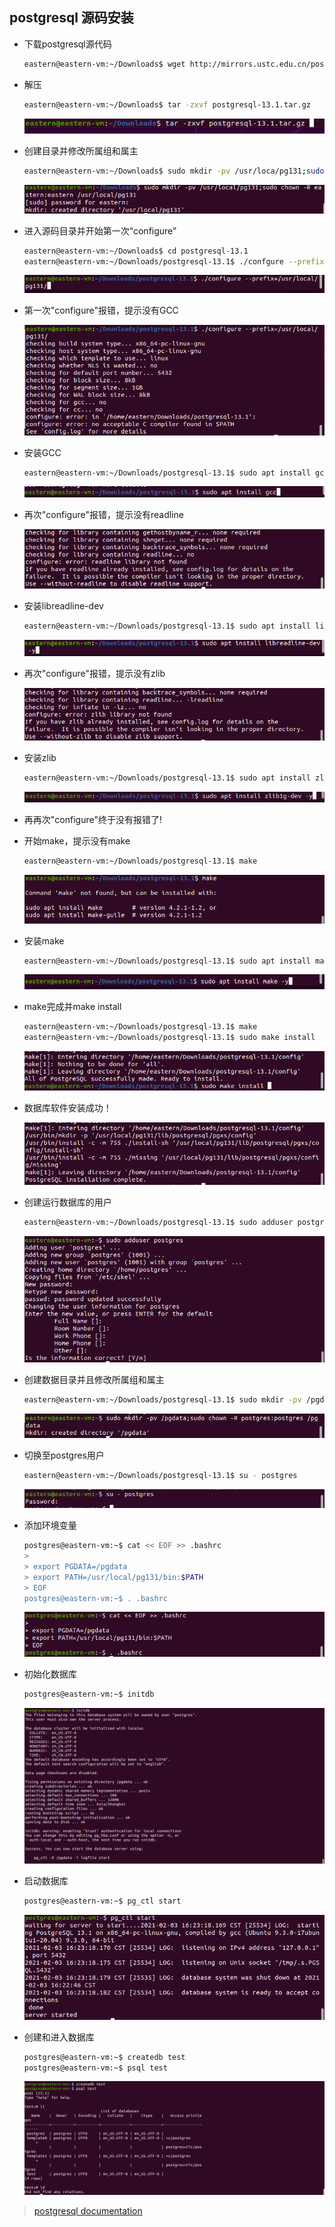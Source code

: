 ## postgresql 源码安装

- 下载postgresql源代码

  ```bash
  eastern@eastern-vm:~/Downloads$ wget http://mirrors.ustc.edu.cn/postgresql/source/v13.1/postgresql-13.1.tar.gz
  ```

- 解压

  ```bash
  eastern@eastern-vm:~/Downloads$ tar -zxvf postgresql-13.1.tar.gz
  ```

  ![解压](https://github.com/easternyu/pictures/raw/master/install-postgresql/1-unzip.png)

- 创建目录并修改所属组和属主

  ```bash
  eastern@eastern-vm:~/Downloads$ sudo mkdir -pv /usr/loca/pg131;sudo chown -R eastern:eastern /usr/local/pg131
  ```

  ![创建用户](https://github.com/easternyu/pictures/raw/master/install-postgresql/2-create-dir.png)

- 进入源码目录并开始第一次“configure”

  ```bash
  eastern@eastern-vm:~/Downloads$ cd postgresql-13.1
  eastern@eastern-vm:~/Downloads/postgresql-13.1$ ./confgure --prefix=/usr/local/pg131
  ```

  ![configure](https://github.com/easternyu/pictures/raw/master/install-postgresql/3-configure.png)

- 第一次"configure"报错，提示没有GCC

  ![without-gcc](https://github.com/easternyu/pictures/raw/master/install-postgresql/4-gcc-error.png)

- 安装GCC

  ```bash
  eastern@eastern-vm:~/Downloads/postgresql-13.1$ sudo apt install gcc
  ```

  ![install-gcc](https://github.com/easternyu/pictures/raw/master/install-postgresql/5-install-gcc.png)

- 再次"configure"报错，提示没有readline

  ![without-readline](https://github.com/easternyu/pictures/raw/master/install-postgresql/6-readline-dev-error.png)

- 安装libreadline-dev

  ```bash
  eastern@eastern-vm:~/Downloads/postgresql-13.1$ sudo apt install libreadline-dev -y
  ```

  ![install-readline](https://github.com/easternyu/pictures/raw/master/install-postgresql/7-install-readline-dev.png)

- 再次"configure"报错，提示没有zlib

  ![without-zlib](https://github.com/easternyu/pictures/raw/master/install-postgresql/8-zlib-dev-error.png)

- 安装zlib

  ```bash
  eastern@eastern-vm:~/Downloads/postgresql-13.1$ sudo apt install zlib1g-dev -y
  ```

  ![install-zlib](https://github.com/easternyu/pictures/raw/master/install-postgresql/9-install-zlib-dev.png)

- 再再次"configure"终于没有报错了!

- 开始make，提示没有make

  ```bash
  eastern@eastern-vm:~/Downloads/postgresql-13.1$ make 
  ```

  ![without-make](https://github.com/easternyu/pictures/raw/master/install-postgresql/10-make-and-make-error.png)

- 安装make

  ```bash
  eastern@eastern-vm:~/Downloads/postgresql-13.1$ sudo apt install make -y
  ```

  ![install-make](https://github.com/easternyu/pictures/raw/master/install-postgresql/11-install-make.png)

- make完成并make install

  ```bash
  eastern@eastern-vm:~/Downloads/postgresql-13.1$ make
  eastern@eastern-vm:~/Downloads/postgresql-13.1$ sudo make install
  ```

  ![make-and-makeinstall](https://github.com/easternyu/pictures/raw/master/install-postgresql/12-make-done-and-makeInstall.png)

- 数据库软件安装成功！

  ![install-done](https://github.com/easternyu/pictures/raw/master/install-postgresql/13-soft-install-done.png)

- 创建运行数据库的用户

  ```bash
  eastern@eastern-vm:~/Downloads/postgresql-13.1$ sudo adduser postgres
  ```

  ![create-db-user](https://github.com/easternyu/pictures/raw/master/install-postgresql/14-create-user.png)

- 创建数据目录并且修改所属组和属主

  ```bash
  eastern@eastern-vm:~/Downloads/postgresql-13.1$ sudo mkdir -pv /pgdata;sudo chown -R postgres:postgres /pgdata
  ```

  ![create-data-dir](https://github.com/easternyu/pictures/raw/master/install-postgresql/15-create-data-dir.png)

- 切换至postgres用户

  ```bash
  eastern@eastern-vm:~/Downloads/postgresql-13.1$ su - postgres
  ```

  ![switch-user](https://github.com/easternyu/pictures/raw/master/install-postgresql/16-switch-user.png)

- 添加环境变量

  ```bash
  postgres@eastern-vm:~$ cat << EOF >> .bashrc
  > 
  > export PGDATA=/pgdata
  > export PATH=/usr/local/pg131/bin:$PATH
  > EOF
  postgres@eastern-vm:~$ . .bashrc
  ```

  ![add-env](https://github.com/easternyu/pictures/raw/master/install-postgresql/17-add-env.png)

- 初始化数据库

  ```bash
  postgres@eastern-vm:~$ initdb
  ```

  ![init-db](https://github.com/easternyu/pictures/raw/master/install-postgresql/18-initdb.png)

- 启动数据库

  ```bash
  postgres@eastern-vm:~$ pg_ctl start
  ```

  ![start-db](https://github.com/easternyu/pictures/raw/master/install-postgresql/19-start-db-service.png)

- 创建和进入数据库

  ```bash
  postgres@eastern-vm:~$ createdb test
  postgres@eastern-vm:~$ psql test
  ```

  ![create-db](https://github.com/easternyu/pictures/raw/master/install-postgresql/20-create-db-and-use.png)



> [postgresql documentation](https://www.postgresql.org/docs/current/install-short.html)

